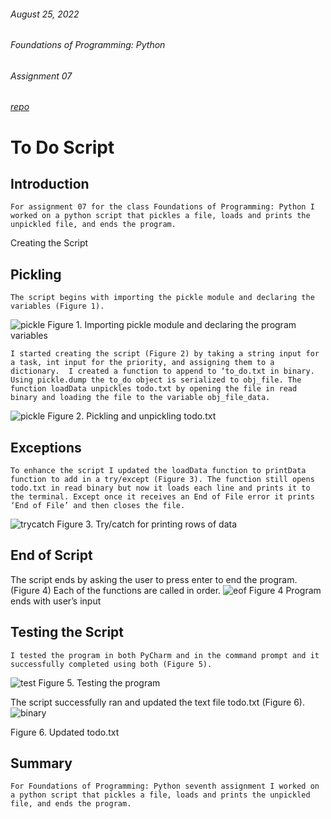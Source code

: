###### August 25, 2022
###### Foundations of Programming: Python
###### Assignment 07
###### [repo](https://github.com/kbev12/IntroToProg-Python-Mod07)

# To Do Script

## Introduction

	For assignment 07 for the class Foundations of Programming: Python I worked on a python script that pickles a file, loads and prints the unpickled file, and ends the program.
Creating the Script

## Pickling
	The script begins with importing the pickle module and declaring the variables (Figure 1). 
 ![pickle](https://user-images.githubusercontent.com/110877101/186582331-e6d3a40a-7a43-4c4d-970c-2ddced25b463.JPG)
Figure 1. Importing pickle module and declaring the program variables

	I started creating the script (Figure 2) by taking a string input for a task, int input for the priority, and assigning them to a dictionary.  I created a function to append to ‘to_do.txt in binary. Using pickle.dump the to_do object is serialized to obj_file. The function loadData unpickles todo.txt by opening the file in read binary and loading the file to the variable obj_file_data.
![pickle](https://user-images.githubusercontent.com/110877101/186581619-81ab7843-4b92-482a-88a2-ad7a83febe2c.JPG)
Figure 2. Pickling and unpickling todo.txt
## Exceptions
	To enhance the script I updated the loadData function to printData function to add in a try/except (Figure 3). The function still opens todo.txt in read binary but now it loads each line and prints it to the terminal. Except once it receives an End of File error it prints ‘End of File’ and then closes the file.
  ![trycatch](https://user-images.githubusercontent.com/110877101/186581886-ab204ced-f3dd-4f9b-9453-2d2ceadc1ba9.JPG)
  Figure 3. Try/catch for printing rows of data
## End of Script
The script ends by asking the user to press enter to end the program. (Figure 4) Each of the functions are called in order. 
![eof](https://user-images.githubusercontent.com/110877101/186582246-b28ea1d1-08b3-4ff7-9e36-8bcaa248778a.jpg) 
Figure 4 Program ends with user’s input
## Testing the Script	
	I tested the program in both PyCharm and in the command prompt and it successfully completed using both (Figure 5).
 ![test](https://user-images.githubusercontent.com/110877101/186582365-b82edf15-d30e-4301-8678-dce90b9df793.JPG)
Figure 5. Testing the program

The script successfully ran and updated the text file todo.txt (Figure 6).
 ![binary](https://user-images.githubusercontent.com/110877101/186582395-af356e27-aab4-4fb6-b8ab-0f40199441be.JPG)

Figure 6. Updated todo.txt


## Summary

	For Foundations of Programming: Python seventh assignment I worked on a python script that pickles a file, loads and prints the unpickled file, and ends the program.
